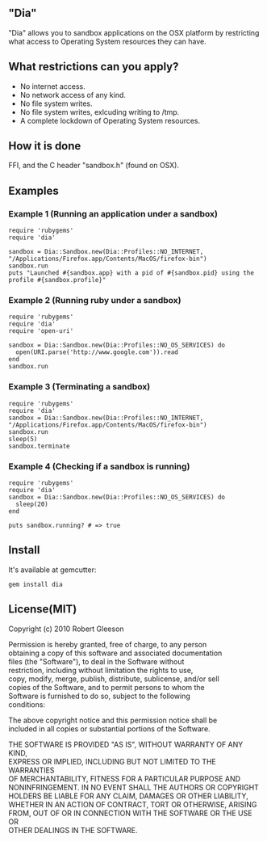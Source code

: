 ## "Dia"

"Dia" allows you to sandbox applications on the OSX platform by restricting what access to Operating System resources they can have.  

## What restrictions can you apply?  

* No internet access.
* No network access of any kind.
* No file system writes.
* No file system writes, exlcuding writing to /tmp.
* A complete lockdown of Operating System resources.

## How it is done
FFI, and the C header "sandbox.h" (found on OSX).

## Examples

### Example 1 (Running an application under a sandbox)

    require 'rubygems'
    require 'dia'

    sandbox = Dia::Sandbox.new(Dia::Profiles::NO_INTERNET, "/Applications/Firefox.app/Contents/MacOS/firefox-bin")
    sandbox.run
    puts "Launched #{sandbox.app} with a pid of #{sandbox.pid} using the profile #{sandbox.profile}"

### Example 2 (Running ruby under a sandbox)

    require 'rubygems'
    require 'dia'
    require 'open-uri'
    
    sandbox = Dia::Sandbox.new(Dia::Profiles::NO_OS_SERVICES) do
      open(URI.parse('http://www.google.com')).read
    end
    sandbox.run
    
### Example 3 (Terminating a sandbox)

    require 'rubygems'
    require 'dia'
    sandbox = Dia::Sandbox.new(Dia::Profiles::NO_INTERNET, "/Applications/Firefox.app/Contents/MacOS/firefox-bin")
    sandbox.run
    sleep(5)
    sandbox.terminate
    
### Example 4 (Checking if a sandbox is running)

    require 'rubygems'
    require 'dia'
    sandbox = Dia::Sandbox.new(Dia::Profiles::NO_OS_SERVICES) do
      sleep(20)
    end
    
    puts sandbox.running? # => true

## Install

It's available at gemcutter: 

    gem install dia

## License(MIT)

 Copyright (c) 2010 Robert Gleeson   
  
 Permission is hereby granted, free of charge, to any person  
 obtaining a copy of this software and associated documentation  
 files (the "Software"), to deal in the Software without  
 restriction, including without limitation the rights to use,  
 copy, modify, merge, publish, distribute, sublicense, and/or sell  
 copies of the Software, and to permit persons to whom the  
 Software is furnished to do so, subject to the following  
 conditions:  

 The above copyright notice and this permission notice shall be  
 included in all copies or substantial portions of the Software.  

 THE SOFTWARE IS PROVIDED "AS IS", WITHOUT WARRANTY OF ANY KIND,  
 EXPRESS OR IMPLIED, INCLUDING BUT NOT LIMITED TO THE WARRANTIES  
 OF MERCHANTABILITY, FITNESS FOR A PARTICULAR PURPOSE AND  
 NONINFRINGEMENT. IN NO EVENT SHALL THE AUTHORS OR COPYRIGHT  
 HOLDERS BE LIABLE FOR ANY CLAIM, DAMAGES OR OTHER LIABILITY,  
 WHETHER IN AN ACTION OF CONTRACT, TORT OR OTHERWISE, ARISING  
 FROM, OUT OF OR IN CONNECTION WITH THE SOFTWARE OR THE USE OR  
 OTHER DEALINGS IN THE SOFTWARE.  
